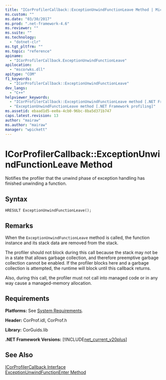 ```yaml
---
title: "ICorProfilerCallback::ExceptionUnwindFunctionLeave Method | Microsoft Docs"
ms.custom: ""
ms.date: "03/30/2017"
ms.prod: ".net-framework-4.6"
ms.reviewer: ""
ms.suite: ""
ms.technology: 
  - "dotnet-clr"
ms.tgt_pltfrm: ""
ms.topic: "reference"
apiname: 
  - "ICorProfilerCallback.ExceptionUnwindFunctionLeave"
apilocation: 
  - "mscorwks.dll"
apitype: "COM"
f1_keywords: 
  - "ICorProfilerCallback::ExceptionUnwindFunctionLeave"
dev_langs: 
  - "C++"
helpviewer_keywords: 
  - "ICorProfilerCallback::ExceptionUnwindFunctionLeave method [.NET Framework profiling]"
  - "ExceptionUnwindFunctionLeave method [.NET Framework profiling]"
ms.assetid: ebaad1d5-ee0a-4cb0-96bc-8ba5d371b747
caps.latest.revision: 13
author: "mairaw"
ms.author: "mairaw"
manager: "wpickett"
---
```

# ICorProfilerCallback::ExceptionUnwindFunctionLeave Method
Notifies the profiler that the unwind phase of exception handling has finished unwinding a function.  
  
## Syntax  
  
```  
HRESULT ExceptionUnwindFunctionLeave();  
```  
  
## Remarks  
 When the `ExceptionUnwindFunctionLeave` method is called, the function instance and its stack data are removed from the stack.  
  
 The profiler should not block during this call because the stack may not be in a state that allows garbage collection, and therefore preemptive garbage collection cannot be enabled. If the profiler blocks here and a garbage collection is attempted, the runtime will block until this callback returns.  
  
 Also, during this call, the profiler must not call into managed code or in any way cause a managed-memory allocation.  
  
## Requirements  
 **Platforms:** See [System Requirements](../../../../docs/framework/getting-started/system-requirements.md).  
  
 **Header:** CorProf.idl, CorProf.h  
  
 **Library:** CorGuids.lib  
  
 **.NET Framework Versions:** [!INCLUDE[net_current_v20plus](../../../../includes/net-current-v20plus-md.md)]  
  
## See Also  
 [ICorProfilerCallback Interface](../../../../docs/framework/unmanaged-api/profiling/icorprofilercallback-interface.md)   
 [ExceptionUnwindFunctionEnter Method](../../../../docs/framework/unmanaged-api/profiling/icorprofilercallback-exceptionunwindfunctionenter-method.md)